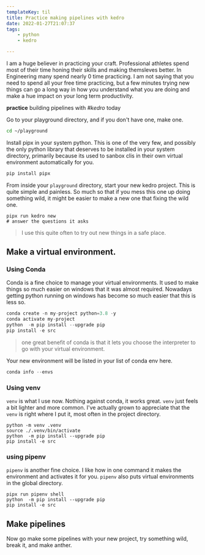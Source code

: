 ```yaml
---
templateKey: til
title: Practice making pipelines with kedro
date: 2022-01-27T21:07:37
tags:
    - python
    - kedro

---
```


I am a huge believer in practicing your craft.  Professional athletes
spend most of their time honing their skills and making themsleves
better.  In Engineering many spend nearly 0 time practicing.  I am not
saying that you need to spend all your free time practicing, but a few
minutes trying new things can go a long way in how you understand what
you are doing and make a hue impact on your long term productivity.

**practice** building pipelines with _#kedro_ today

Go to your playground directory, and if you don't have one, make one.

``` bash
cd ~/playground
```

Install pipx in your system python.  This is one of the very few, and
possibly the only python library that deserves to be installed in your
system directory, primarily because its used to sanbox clis in their own
virtual environment automatically for you.

``` bash
pip install pipx
```

From inside your `playground` directory, start your new kedro project.
This is quite simple and painless.  So much so that if you mess this one
up doing something wild, it might be easier to make a new one that
fixing the wild one.

```
pipx run kedro new
# answer the questions it asks
```

> I use this quite often to try out new things in a safe place.

## Make a virtual environment.

### Using Conda

Conda is a fine choice to manage your virtual environments.  It used to
make things so much easier on windows that it was almost required.
Nowadays getting python running on windows has become so much easier
that this is less so.

``` python
conda create -n my-project python=3.8 -y
conda activate my-project
python  -m pip install --upgrade pip
pip install -e src
```

> one great benefit of conda is that it lets you choose the interpreter
> to go with your virtual environment.

Your new environment will be listed in your list of conda env here.

``` python
conda info --envs
```

### Using venv

`venv` is what I use now.  Nothing against conda, it works great.
`venv` just feels a bit lighter and more common.  I've actually grown to
appreciate that the `venv` is right where I put it, most often in the
project directory.

```
python -m venv .venv
source ./.venv/bin/activate
python  -m pip install --upgrade pip
pip install -e src
```

### using pipenv

`pipenv` is another fine choice.  I like how in one command it makes the
environment and activates it for you.  `pipenv` also puts virtual
environments in the global directory.

```
pipx run pipenv shell
python  -m pip install --upgrade pip
pip install -e src
```

## Make pipelines

Now go make some pipelines with your new project, try something wild,
break it, and make anther.
